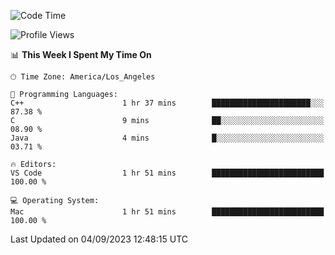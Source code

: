 <!--START_SECTION:waka-->
![Code Time](http://img.shields.io/badge/Code%20Time-507%20hrs%2033%20mins-blue)

![Profile Views](http://img.shields.io/badge/Profile%20Views-0-blue)

📊 **This Week I Spent My Time On** 

```text
🕑︎ Time Zone: America/Los_Angeles

💬 Programming Languages: 
C++                      1 hr 37 mins        ██████████████████████░░░   87.38 % 
C                        9 mins              ██░░░░░░░░░░░░░░░░░░░░░░░   08.90 % 
Java                     4 mins              █░░░░░░░░░░░░░░░░░░░░░░░░   03.71 % 

🔥 Editors: 
VS Code                  1 hr 51 mins        █████████████████████████   100.00 % 

💻 Operating System: 
Mac                      1 hr 51 mins        █████████████████████████   100.00 % 
```


 Last Updated on 04/09/2023 12:48:15 UTC
<!--END_SECTION:waka-->
